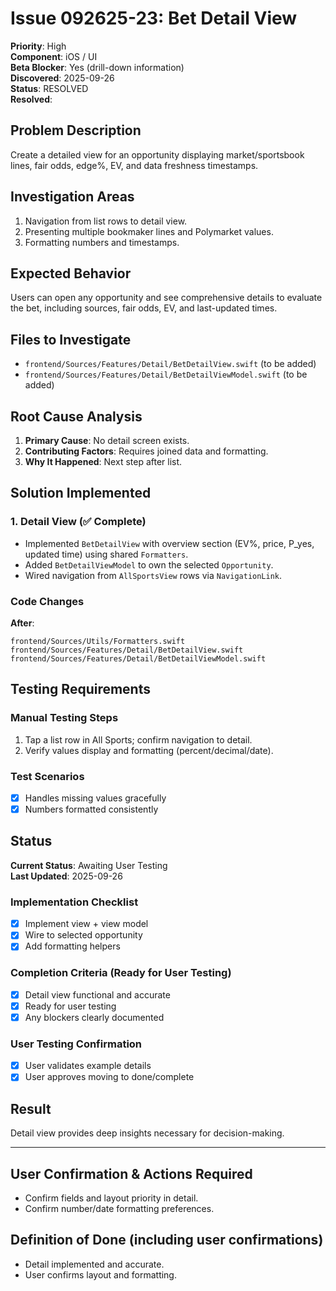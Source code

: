 # Issue 092625-23: Bet Detail View

**Priority**: High  
**Component**: iOS / UI  
**Beta Blocker**: Yes (drill-down information)  
**Discovered**: 2025-09-26  
**Status**: RESOLVED  
**Resolved**: 

## Problem Description

Create a detailed view for an opportunity displaying market/sportsbook lines, fair odds, edge%, EV, and data freshness timestamps.

## Investigation Areas

1. Navigation from list rows to detail view.  
2. Presenting multiple bookmaker lines and Polymarket values.  
3. Formatting numbers and timestamps.  

## Expected Behavior

Users can open any opportunity and see comprehensive details to evaluate the bet, including sources, fair odds, EV, and last-updated times.

## Files to Investigate

- `frontend/Sources/Features/Detail/BetDetailView.swift` (to be added)  
- `frontend/Sources/Features/Detail/BetDetailViewModel.swift` (to be added)  

## Root Cause Analysis

1. **Primary Cause**: No detail screen exists.  
2. **Contributing Factors**: Requires joined data and formatting.  
3. **Why It Happened**: Next step after list.  

## Solution Implemented

### 1. Detail View (✅ Complete)
- Implemented `BetDetailView` with overview section (EV%, price, P_yes, updated time) using shared `Formatters`.  
- Added `BetDetailViewModel` to own the selected `Opportunity`.  
- Wired navigation from `AllSportsView` rows via `NavigationLink`.  

### Code Changes

**After**:
```text
frontend/Sources/Utils/Formatters.swift
frontend/Sources/Features/Detail/BetDetailView.swift
frontend/Sources/Features/Detail/BetDetailViewModel.swift
```

## Testing Requirements

### Manual Testing Steps
1. Tap a list row in All Sports; confirm navigation to detail.  
2. Verify values display and formatting (percent/decimal/date).  

### Test Scenarios
- [x] Handles missing values gracefully  
- [x] Numbers formatted consistently  

## Status

**Current Status**: Awaiting User Testing  
**Last Updated**: 2025-09-26

### Implementation Checklist
- [x] Implement view + view model  
- [x] Wire to selected opportunity  
- [x] Add formatting helpers  

### Completion Criteria (Ready for User Testing)
- [x] Detail view functional and accurate  
- [x] Ready for user testing  
- [x] Any blockers clearly documented  

### User Testing Confirmation
- [x] User validates example details  
- [x] User approves moving to done/complete  

## Result

Detail view provides deep insights necessary for decision-making.

---

## User Confirmation & Actions Required

- Confirm fields and layout priority in detail.  
- Confirm number/date formatting preferences.  

## Definition of Done (including user confirmations)

- Detail implemented and accurate.  
- User confirms layout and formatting.

